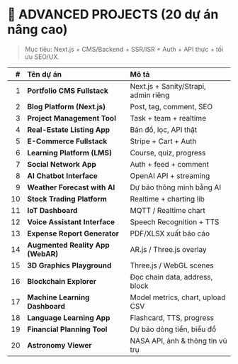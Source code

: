 
# 🚀 ADVANCED PROJECTS (20 dự án nâng cao)

> Mục tiêu: Next.js + CMS/Backend + SSR/ISR + Auth + API thực + tối ưu SEO/UX.

| # | Tên dự án | Mô tả |
|--:|:---------------------------------------|:------------------------------|
| 1 | **Portfolio CMS Fullstack** | Next.js + Sanity/Strapi, admin riêng |
| 2 | **Blog Platform (Next.js)** | Post, tag, comment, SEO |
| 3 | **Project Management Tool** | Task + team + realtime |
| 4 | **Real-Estate Listing App** | Bản đồ, lọc, API thật |
| 5 | **E-Commerce Fullstack** | Stripe + Cart + Auth |
| 6 | **Learning Platform (LMS)** | Course, quiz, progress |
| 7 | **Social Network App** | Auth + feed + comment |
| 8 | **AI Chatbot Interface** | OpenAI API + streaming |
| 9 | **Weather Forecast with AI** | Dự báo thông minh bằng AI |
| 10 | **Stock Trading Platform** | Realtime + charting lib |
| 11 | **IoT Dashboard** | MQTT / Realtime chart |
| 12 | **Voice Assistant Interface** | Speech Recognition + TTS |
| 13 | **Expense Report Generator** | PDF/XLSX xuất báo cáo |
| 14 | **Augmented Reality App (WebAR)** | AR.js / Three.js overlay |
| 15 | **3D Graphics Playground** | Three.js / WebGL scenes |
| 16 | **Blockchain Explorer** | Đọc chain data, address, block |
| 17 | **Machine Learning Dashboard** | Model metrics, chart, upload CSV |
| 18 | **Language Learning App** | Flashcard, TTS, progress |
| 19 | **Financial Planning Tool** | Dự báo dòng tiền, biểu đồ |
| 20 | **Astronomy Viewer** | NASA API, ảnh & thông tin vũ trụ |
